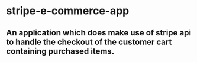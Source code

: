 # stripe-e-commerce-app
## An application which does make use of stripe api to handle the checkout of the customer cart containing purchased items.
